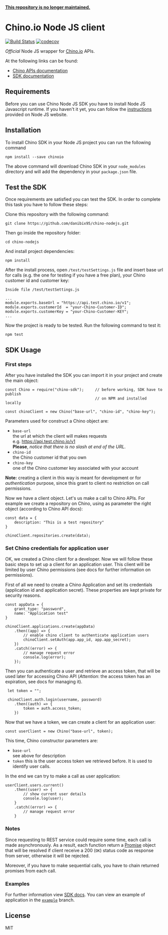 <ins>**This repository is no longer maintained.**</ins>

# Chino.io Node JS client
[![Build Status](https://travis-ci.org/danibix95/chino-nodejs.svg?branch=master)](https://travis-ci.org/danibix95/chino-nodejs) [![codecov](https://codecov.io/gh/danibix95/chino-nodejs/branch/master/graph/badge.svg)](https://codecov.io/gh/danibix95/chino-nodejs)

*Official* Node JS wrapper for [Chino.io](https://chino.io) APIs.

At the following links can be found:
- [Chino APIs documentation](https://docs.chino.io)
- [SDK documentation][1]

## Requirements
Before you can use Chino Node JS SDK you have to install Node JS Javascript runtime. If you haven't it yet, you can follow the [instructions](https://nodejs.org/en/download/package-manager/) provided on Node JS website.

## Installation
To install Chino SDK in your Node JS project you can run the following command

    npm install --save chinoio
    
The above command will download Chino SDK in your `node_modules` directory and will add the dependency in your `package.json` file.

## Test the SDK
Once requirements are satisfied you can test the SDK. In order to complete this task you have to follow these steps:

Clone this repository with the following command:
    
    git clone https://github.com/danibix95/chino-nodejs.git

Then go inside the repository folder:
   
    cd chino-nodejs
And install project dependencies:

    npm install
After the install process, open `/test/testSettings.js` file and insert base url for calls (e.g. the one for testing if you have a free plan), your Chino customer id and customer key:

    Inside file /test/testSettings.js
    
    ...
    module.exports.baseUrl = "https://api.test.chino.io/v1";
    module.exports.customerId  = "your-Chino-Customer-ID";
    module.exports.customerKey = "your-Chino-Customer-KEY";
    ...
    
Now the project is ready to be tested. Run the following command to test it:

    npm test

## SDK Usage
### First steps
After you have installed the SDK you can import it in your project and create the main object:

    const Chino = require("chino-sdk");     // before working, SDK have to publish
                                            // on NPM and installed locally
    
    const chinoClient = new Chino("base-url", "chino-id", "chino-key");

Parameters used for construct a Chino object are:
- `base-url`  
    the url at which the client will makes requests  
    e.g.    https://api.test.chino.io/v1  
    **Please**, *notice that there is no slash at end of the URL.*
- `chino-id`  
    the Chino customer id that you own
- `chino-key`  
    one of the Chino customer key associated with your account

**Note:** creating a client in this way is meant for development or for *authentication* purpose, since this grant to client no restriction on call permissions.
    
Now we have a client object. Let's us make a call to Chino APIs. For example we create a repository on Chino, using as parameter the right object (according to Chino API docs):

    const data = {
        description: "This is a test repository"
    }
 
    chinoClient.repositories.create(data);

### Set Chino credentials for application user
OK, we created a Chino client for a developer. Now we will follow these basic steps to set up a client for an application user. This client will be limited by user Chino permissions (see docs for further information on permissions).
 
First of all we need to create a Chino Application and set its credentials (application id and application secret). These properties are kept private for security reasons.
 
    const appData = {
        grant_type: "password",
        name: "Application test"
    }
    
    chinoClient.applications.create(appData)
        .then((app) => {
            // enable chino client to authenticate application users 
            chinoClient.setAuth(app.app_id, app.app_secret);
        })
        .catch((error) => {
            // manage request error
            console.log(error);
        });
 
Then you can authenticate a user and retrieve an access token, that will be used later for accessing Chino API (*Attention*: the access token has an expiration, see docs for managing it).
      
     let token = "";
     
     chinoClient.auth.login(username, password)
        .then((auth) => {
            token = auth.access_token;
        })
        
Now that we have a token, we can create a client for an application user:
  
    const userClient = new Chino("base-url", token);
    
This time, Chino constructor parameters are:
- `base-url`  
    see above for description
- `token`
    this is the user access token we retrieved before. It is used to identify user calls.

In the end we can try to make a call as user application:
    
    userClient.users.current()
        .then((user) => {
            // show current user details
            console.log(user);
        }
        .catch((error) => {
            // manage request error
        }
        
### Notes
 Since requesting to REST service could require some time, each call is made asynchronously. As a result, each function return a [Promise](https://developer.mozilla.org/en-US/docs/Web/JavaScript/Reference/Global_Objects/Promise) object that will be resolved if client receive a 200 (`OK`) status code as response from server, otherwise it will be rejected.
 
 Moreover, if you have to make sequential calls, you have to chain returned promises from each call.

### Examples
For further information view [SDK docs][1]. You can view an example of application in the [`example`](https://github.com/chinoio/chino-nodejs/tree/example) branch.

## License

MIT

[1]: https://danibix95.github.io/chino-nodejs/
